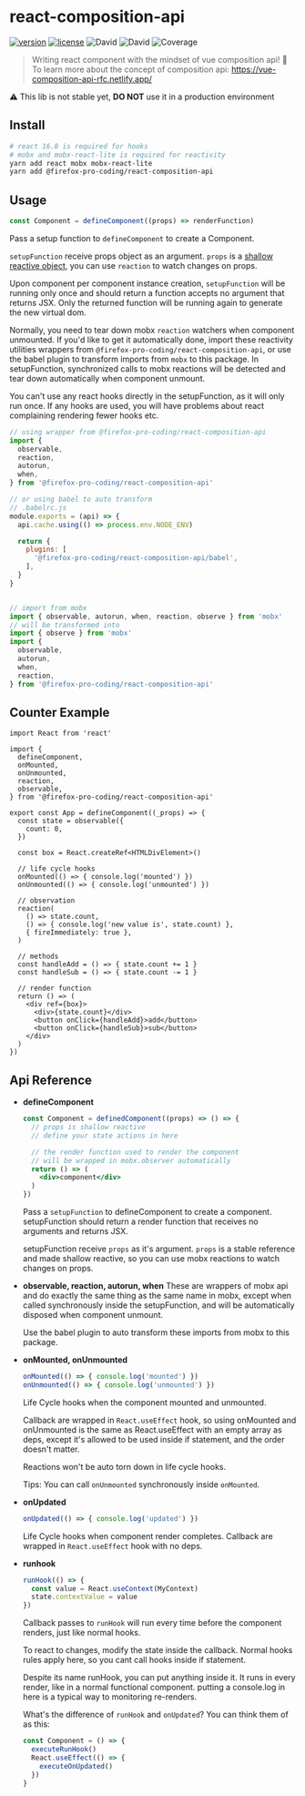 # react-composition-api

[![version](https://img.shields.io/github/package-json/v/Firefox-Pro-Coding/react-composition-api.svg?style=flat-square)](https://greasyfork.org/zh-CN/scripts/6303-iciba)
[![license](https://img.shields.io/badge/license-MIT-green.svg?longCache=true&style=flat-square)](LICENSE)
![David](https://img.shields.io/david/Firefox-Pro-Coding/react-composition-api.svg?style=flat-square)
![David](https://img.shields.io/david/dev/Firefox-Pro-Coding/react-composition-api.svg?style=flat-square)
![Coverage](https://img.shields.io/codecov/c/github/Firefox-Pro-Coding/react-composition-api?style=flat-square)

> Writing react component with the mindset of vue composition api! 🙌  
> To learn more about the concept of composition api: https://vue-composition-api-rfc.netlify.app/

⚠ This lib is not stable yet, **DO NOT** use it in a production environment

## Install
```sh
# react 16.8 is required for hooks
# mobx and mobx-react-lite is required for reactivity
yarn add react mobx mobx-react-lite
yarn add @firefox-pro-coding/react-composition-api
```

## Usage
```ts
const Component = defineComponent((props) => renderFunction)
```
Pass a setup function to `defineComponent` to create a Component.  

`setupFunction` receive props object as an argument. `props` is a [shallow reactive object](https://mobx.js.org/refguide/api.html#decorators), you can use `reaction` to watch changes on props.

Upon component per component instance creation, `setupFunction` will be running only once and should return a function accepts no argument that returns JSX. Only the returned function will be running again to generate the new virtual dom.  

Normally, you need to tear down mobx `reaction` watchers when component unmounted. If you'd like to get it automatically done, import these reactivity utilities wrappers from `@firefox-pro-coding/react-composition-api`, or use the babel plugin to transform imports from `mobx` to this package. In setupFunction, synchronized calls to mobx reactions will be detected and tear down automatically when component unmount.

You can't use any react hooks directly in the setupFunction, as it will only run once. If any hooks are used, you will have problems about react complaining rendering fewer hooks etc.

```js
// using wrapper from @firefox-pro-coding/react-composition-api
import {
  observable,
  reaction,
  autorun,
  when,
} from '@firefox-pro-coding/react-composition-api'
```
```js
// or using babel to auto transform
// .babelrc.js
module.exports = (api) => {
  api.cache.using(() => process.env.NODE_ENV)

  return {
    plugins: [
      '@firefox-pro-coding/react-composition-api/babel',
    ],
  }
}


// import from mobx
import { observable, autorun, when, reaction, observe } from 'mobx'
// will be transformed into
import { observe } from 'mobx'
import {
  observable,
  autorun,
  when,
  reaction,
} from '@firefox-pro-coding/react-composition-api'
```


## Counter Example
```tsx
import React from 'react'

import {
  defineComponent,
  onMounted,
  onUnmounted,
  reaction,
  observable,
} from '@firefox-pro-coding/react-composition-api'

export const App = defineComponent((_props) => {
  const state = observable({
    count: 0,
  })

  const box = React.createRef<HTMLDivElement>()

  // life cycle hooks
  onMounted(() => { console.log('mounted') })
  onUnmounted(() => { console.log('unmounted') })

  // observation
  reaction(
    () => state.count,
    () => { console.log('new value is', state.count) },
    { fireImmediately: true },
  )

  // methods
  const handleAdd = () => { state.count += 1 }
  const handleSub = () => { state.count -= 1 }

  // render function
  return () => (
    <div ref={box}>
      <div>{state.count}</div>
      <button onClick={handleAdd}>add</button>
      <button onClick={handleSub}>sub</button>
    </div>
  )
})
```

## Api Reference
- **defineComponent**
  ```jsx
  const Component = definedComponent((props) => () => {
    // props is shallow reactive
    // define your state actions in here

    // the render function used to render the component
    // will be wrapped in mobx.observer automatically
    return () => (
      <div>component</div>
    )
  })
  ```
  Pass a `setupFunction` to defineComponent to create a component. setupFunction should return a render function that receives no arguments and returns JSX.  

  setupFunction receive `props` as it's argument. `props` is a stable reference and made shallow reactive, so you can use mobx reactions to watch changes on props.

- **observable, reaction, autorun, when**
  These are wrappers of mobx api and do exactly the same thing as the same name in mobx, except when called synchronously inside the setupFunction, and will be automatically disposed when component unmount.  

  Use the babel plugin to auto transform these imports from mobx to this package.

- **onMounted, onUnmounted**
  ```ts
  onMounted(() => { console.log('mounted') })
  onUnmounted(() => { console.log('unmounted') })
  ```
  Life Cycle hooks when the component mounted and unmounted.  

  Callback are wrapped in `React.useEffect` hook, so using onMounted and onUnmounted is the same as React.useEffect with an empty array as deps, except it's allowed to be used inside if statement, and the order doesn't matter.  

  Reactions won't be auto torn down in life cycle hooks.  

  Tips: You can call `onUnmounted` synchronously inside `onMounted`.

- **onUpdated**
  ```ts
  onUpdated(() => { console.log('updated') })
  ```
  Life Cycle hooks when component render completes. Callback are wrapped in `React.useEffect` hook with no deps.

- **runhook**
  ```ts
  runHook(() => {
    const value = React.useContext(MyContext)
    state.contextValue = value
  })
  ```
  Callback passes to `runHook` will run every time before the component renders, just like normal hooks.  

  To react to changes, modify the state inside the callback. Normal hooks rules apply here, so you cant call hooks inside if statement.

  Despite its name runHook, you can put anything inside it. It runs in every render, like in a normal functional component. putting a console.log in here is a typical way to monitoring re-renders.

  What's the difference of `runHook` and `onUpdated`? You can think them of as this:
  ```ts
  const Component = () => {
    executeRunHook()
    React.useEffect(() => {
      executeOnUpdated()
    })
  }
  ```

